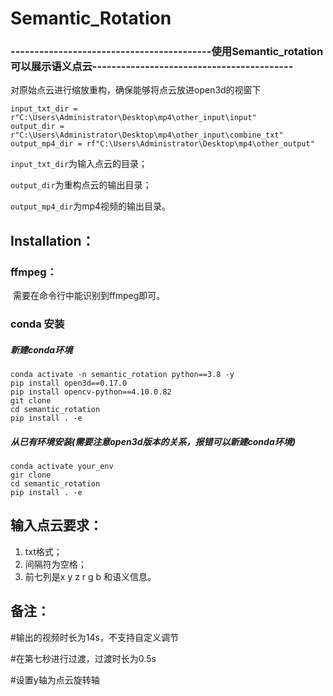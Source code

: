 # Semantic_Rotation



### ------------------------------------------使用**Semantic_rotation**可以展示语义点云------------------------------------------



对原始点云进行缩放重构，确保能够将点云放进open3d的视窗下

```
input_txt_dir = r"C:\Users\Administrator\Desktop\mp4\other_input\input"
output_dir = r"C:\Users\Administrator\Desktop\mp4\other_input\combine_txt"
output_mp4_dir = rf"C:\Users\Administrator\Desktop\mp4\other_output"
```

`input_txt_dir`为输入点云的目录；

`output_dir`为重构点云的输出目录；

`output_mp4_dir`为mp4视频的输出目录。



## Installation：

### ffmpeg：

​	需要在命令行中能识别到ffmpeg即可。



### conda 安装

##### 新建conda环境

```
conda activate -n semantic_rotation python==3.8 -y
pip install open3d==0.17.0
pip install opencv-python==4.10.0.82
git clone 
cd semantic_rotation
pip install . -e
```

##### 从已有环境安装(需要注意open3d版本的关系，报错可以新建conda环境)

```
conda activate your_env
gir clone 
cd semantic_rotation
pip install . -e
```





## 输入点云要求：

1. txt格式；
2. 间隔符为空格；
3. 前七列是x y z r g b 和语义信息。



## 备注：

 #输出的视频时长为14s，不支持自定义调节

 #在第七秒进行过渡，过渡时长为0.5s 

 #设置y轴为点云旋转轴




